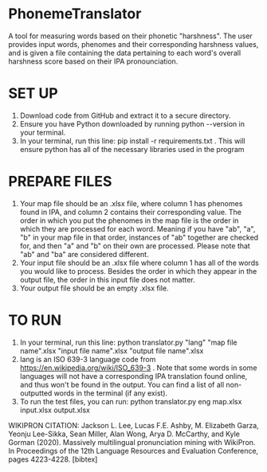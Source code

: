 # PhonemeTranslator
A tool for measuring words based on their phonetic "harshness". The user provides input words, phenomes and their corresponding harshness values, and is given a file containing the data pertaining to each word's overall harshness score based on their IPA pronounciation.

# SET UP
  1. Download code from GitHub and extract it to a secure directory.
  2. Ensure you have Python downloaded by running python --version in your terminal.
  3. In your terminal, run this line:
       pip install -r requirements.txt .
     This will ensure python has all of the necessary libraries used in the program

# PREPARE FILES
  1. Your map file should be an .xlsx file, where column 1 has phenomes found in IPA, and column 2 contains their corresponding value.
     The order in which you put the phenomes in the map file is the order in which they are processed for each word. Meaning if you have "ab",
     "a", "b" in your map file in that order, instances of "ab" together are checked for, and then "a" and "b" on their own are processed.
     Please note that "ab" and "ba" are considered different.
  2. Your input file should be an .xlsx file where column 1 has all of the words you would like to process. Besides the order in which they appear
     in the output file, the order in this input file does not matter.
  3. Your output file should be an empty .xlsx file. 

# TO RUN
  1. In your terminal, run this line:
        python translator.py "lang" "map file name".xlsx "input file name".xlsx "output file name".xlsx
  2. lang is an ISO 639-3 language code from https://en.wikipedia.org/wiki/ISO_639-3 . Note that some words in some languages will not have a corresponding IPA       translation found online, and thus won't be found in the output. You can find a list of all non-outputted words in the terminal (if any exist).
  3. To run the test files, you can run:
        python translator.py eng map.xlsx input.xlsx output.xlsx

WIKIPRON CITATION:
Jackson L. Lee, Lucas F.E. Ashby, M. Elizabeth Garza, Yeonju Lee-Sikka, Sean Miller, Alan Wong, Arya D. McCarthy, and Kyle Gorman (2020). Massively multilingual pronunciation mining with WikiPron. In Proceedings of the 12th Language Resources and Evaluation Conference, pages 4223-4228. [bibtex]
